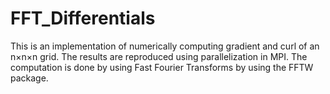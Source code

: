 # FFT_Differentials

This is an implementation of numerically computing gradient and curl of an n×n×n grid. The results are reproduced using parallelization in MPI.
The computation is done by using Fast Fourier Transforms by using the FFTW package. 

